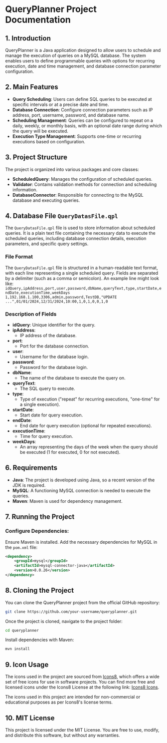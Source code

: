 # QueryPlanner Project Documentation

## 1. Introduction
QueryPlanner is a Java application designed to allow users to schedule and manage the execution of queries on a MySQL database. The system enables users to define programmable queries with options for recurring execution, date and time management, and database connection parameter configuration.

## 2. Main Features
- **Query Scheduling**: Users can define SQL queries to be executed at specific intervals or at a precise date and time.
- **Database Connection**: Configure connection parameters such as IP address, port, username, password, and database name.
- **Scheduling Management**: Queries can be configured to repeat on a daily, weekly, or monthly basis, with an optional date range during which the query will be executed.
- **Execution Type Management**: Supports one-time or recurring executions based on configuration.

## 3. Project Structure
The project is organized into various packages and core classes:
- **ScheduledQuery**: Manages the configuration of scheduled queries.
- **Validator**: Contains validation methods for connection and scheduling information.
- **DatabaseConnector**: Responsible for connecting to the MySQL database and executing queries.

## 4. Database File `QueryDatasFile.qpl`
The `QueryDatasFile.qpl` file is used to store information about scheduled queries. It is a plain text file containing the necessary data to execute the scheduled queries, including database connection details, execution parameters, and specific query settings.

### File Format
The `QueryDatasFile.qpl` file is structured in a human-readable text format, with each line representing a single scheduled query. Fields are separated by a delimiter (such as a comma or semicolon). An example line might look like: ```idQuery,ipAddress,port,user,password,dbName,queryText,type,startDate,endDate,executionTime,weekDays 1,192.168.1.100,3306,admin,password,TestDB,"UPDATE ...",01/01/2024,12/31/2024,10:00,1,0,1,0,0,1,0```

### Description of Fields
- **idQuery**: Unique identifier for the query.
- **ipAddress**:
  - IP address of the database.
- **port**:
  - Port for the database connection.
- **user**:
  - Username for the database login.
- **password**:
  - Password for the database login.
- **dbName**:
  - The name of the database to execute the query on.
- **queryText**:
  - The SQL query to execute.
- **type**:
  - Type of execution ("repeat" for recurring executions, "one-time" for a single execution).
- **startDate**:
  - Start date for query execution.
- **endDate**:
  - End date for query execution (optional for repeated executions).
- **executionTime**:
  - Time for query execution.
- **weekDays**:
  - An array representing the days of the week when the query should be executed (1 for executed, 0 for not executed).


## 6. Requirements
- **Java**: The project is developed using Java, so a recent version of the JDK is required.
- **MySQL**: A functioning MySQL connection is needed to execute the queries.
- **Maven**: Maven is used for dependency management.

## 7. Running the Project

### Configure Dependencies:
Ensure Maven is installed. Add the necessary dependencies for MySQL in the `pom.xml` file:

```xml
<dependency>
    <groupId>mysql</groupId>
    <artifactId>mysql-connector-java</artifactId>
    <version>8.0.26</version>
</dependency>
```
## 8. Cloning the Project

You can clone the QueryPlanner project from the official GitHub repository:

```bash
git clone https://github.com/your-username/queryplanner.git
```

Once the project is cloned, navigate to the project folder:

```bash
cd queryplanner
```

Install dependencies with Maven:
```bash
mvn install
```

## 9. Icon Usage

The icons used in the project are sourced from [Icons8](https://icons8.com), which offers a wide set of free icons for use in software projects. You can find more free and licensed icons under the Icons8 License at the following link: [Icons8 Icons](https://icons8.com/icons).

The icons used in this project are intended for non-commercial or educational purposes as per Icons8's license terms.

## 10. MIT License

This project is licensed under the MIT License. You are free to use, modify, and distribute this software, but without any warranties.



